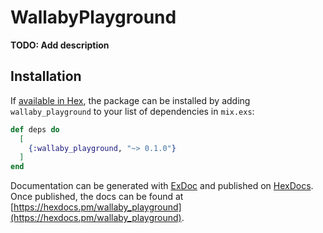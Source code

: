 # WallabyPlayground

**TODO: Add description**

## Installation

If [available in Hex](https://hex.pm/docs/publish), the package can be installed
by adding `wallaby_playground` to your list of dependencies in `mix.exs`:

```elixir
def deps do
  [
    {:wallaby_playground, "~> 0.1.0"}
  ]
end
```

Documentation can be generated with [ExDoc](https://github.com/elixir-lang/ex_doc)
and published on [HexDocs](https://hexdocs.pm). Once published, the docs can
be found at [https://hexdocs.pm/wallaby_playground](https://hexdocs.pm/wallaby_playground).

